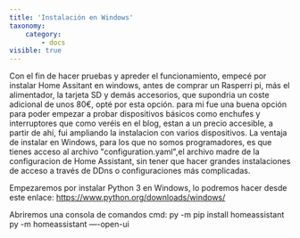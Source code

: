 ```yaml
---
title: 'Instalación en Windows'
taxonomy:
    category:
        - docs
visible: true
---
```


Con el fin de hacer pruebas y apreder el funcionamiento, empecé por instalar Home Assitant en windows, antes de comprar un Rasperri pi, más el alimentador, la tarjeta SD y demás accesorios, que supondria un coste adicional de unos 80€, opté por esta opción. para mi fue una buena opción para poder empezar a probar dispositivos básicos como enchufes y interruptores que como veréis en el blog, estan a un precio accesible, a partir de ahí, fui ampliando la instalacion con varios dispositivos.
La ventaja de instalar en Windows, para los que no somos programadores, es que tienes acceso al archivo "configuration.yaml",el archivo madre de la configuracion de Home Assistant, sin tener que hacer grandes instalaciones de acceso a través de DDns o configuraciones más complicadas.

Empezaremos por instalar Python 3 en Windows, lo podremos hacer desde este enlace: https://www.python.org/downloads/windows/

Abriremos una consola de comandos cmd:
py -m pip install homeassistant
py -m homeassistant —-open-ui


 


